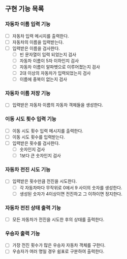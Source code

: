 ## 구현 기능 목록
### 자동차 이름 입력 기능

- [ ]  자동차 입력 메시지를 출력한다.
- [ ]  자동차의 이름을 입력받는다.
- [ ]  입력받은 이름을 검사한다.
    - [ ]  빈 문자열이 입력 되었는지 검사
    - [ ]  자동차 이름이 5자 이하인지 검사
    - [ ]  자동차 이름이 알파벳으로 이루어졌는지 검사
    - [ ]  2대 이상의 자동차가 입력되었는지 검사
    - [ ]  이름에 중복이 없는지 검사

### 자동차 이름 저장 기능

- [ ]  입력받은 자동차 이름의 자동차 객체들을 생성한다.

### 이동 시도 횟수 입력 기능

- [ ]  이동 시도 횟수 입력 메시지를 출력한다.
- [ ]  이동 시도 횟수를 입력받는다.
- [ ]  입력받은 횟수를 검사한다.
    - [ ]  숫자인지 검사
    - [ ]  1보다 큰 숫자인지 검사

### 자동차 전진 시도 기능

- [ ]  입력받은 횟수만큼 전진을 시도한다.
    - [ ]  각 자동차마다 무작위로 0에서 9 사이의 숫자를 생성한다.
    - [ ]  생성된 숫자가 4이상이면 전진하고 그 이하이면 정지한다.

### 자동차 전진 상태 출력 기능

- [ ]  모든 자동차가 전진을 시도한 후의 상태를 출력한다.

### 우승자 출력 기능

- [ ]  가장 전진 횟수가 많은 우승자 자동차 객체를 구한다.
- [ ]  우승자가 여러 명일 경우 쉼표로 구분하여 출력한다.